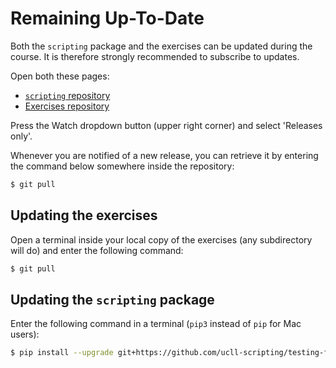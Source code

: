 # Remaining Up-To-Date

Both the `scripting` package and the exercises can be updated during the course.
It is therefore strongly recommended to subscribe to updates.

Open both these pages:

* [`scripting` repository](https://github.com/ucll-scripting/scripting)
* [Exercises repository](https://github.com/ucll-scripting/exercises)

Press the Watch dropdown button (upper right corner) and select 'Releases only'.

Whenever you are notified of a new release, you can retrieve it by entering the command below somewhere inside the repository:

```bash
$ git pull
```

## Updating the exercises

Open a terminal inside your local copy of the exercises (any subdirectory will do) and enter the following command:

```bash
$ git pull
```

## Updating the `scripting` package

Enter the following command in a terminal (`pip3` instead of `pip` for Mac users):

```bash
$ pip install --upgrade git+https://github.com/ucll-scripting/testing-framework.git
```
